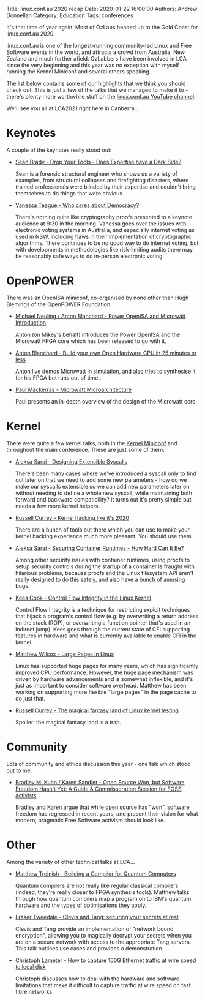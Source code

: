 Title: linux.conf.au 2020 recap
Date: 2020-01-22 16:00:00
Authors: Andrew Donnellan
Category: Education
Tags: conferences

It's that time of year again. Most of OzLabs headed up to the Gold Coast for linux.conf.au 2020.

linux.conf.au is one of the longest-running community-led Linux and Free Software events in the world, and attracts a crowd from Australia, New Zealand and much further afield. OzLabbers have been involved in LCA since the very beginning and this year was no exception with myself running the Kernel Miniconf and several others speaking.

The list below contains some of our highlights that we think you should check out. This is just a few of the talks that we managed to make it to - there's plenty more worthwhile stuff on the [linux.conf.au YouTube channel](https://www.youtube.com/user/linuxconfau2019/featured).

We'll see you all at LCA2021 right here in Canberra...

Keynotes
========

A couple of the keynotes really stood out:

* [Sean Brady - Drop Your Tools - Does Expertise have a Dark Side?](https://www.youtube.com/watch?v=Yv4tI6939q0)

  Sean is a forensic structural engineer who shows us a variety of examples, from structural collapses and firefighting disasters, where trained professionals were blinded by their expertise and couldn't bring themselves to do things that were obvious.

* [Vanessa Teague - Who cares about Democracy?](https://www.youtube.com/watch?v=xfpy5c3thQo)

  There's nothing quite like cryptography proofs presented to a keynote audience at 9:30 in the morning. Vanessa goes over the issues with electronic voting systems in Australia, and especially internet voting as used in NSW, including flaws in their implementation of cryptographic algorithms. There continues to be no good way to do internet voting, but with developments in methodologies like risk-limiting audits there may be reasonably safe ways to do in-person electronic voting.

OpenPOWER
=========

There was an OpenISA miniconf, co-organised by none other than Hugh Blemings of the OpenPOWER Foundation.

* [Michael Neuling / Anton Blanchard - Power OpenISA and Microwatt Introduction](https://www.youtube.com/watch?v=RU6RPYAqFzE)

  Anton (on Mikey's behalf) introduces the Power OpenISA and the Microwatt FPGA core which has been released to go with it.

* [Anton Blanchard - Build your own Open Hardware CPU in 25 minutes or less](https://www.youtube.com/watch?v=g3slH03MCmo)

  Anton live demos Microwatt in simulation, and also tries to synthesise it for his FPGA but runs out of time...

* [Paul Mackerras - Microwatt Microarchitecture](https://www.youtube.com/watch?v=JkDx_y0onSk)

  Paul presents an in-depth overview of the design of the Microwatt core.

Kernel
======

There were quite a few kernel talks, both in the [Kernel Miniconf](http://lca-kernel.ozlabs.org) and throughout the main conference. These are just some of them:

* [Aleksa Sarai - Designing Extensible Syscalls](https://www.youtube.com/watch?v=ggD-eb3yPVs)

  There's been many cases where we've introduced a syscall only to find out later on that we need to add some new parameters - how do we make our syscalls extensible so we can add new parameters later on without needing to define a whole new syscall, while maintaining both forward and backward compatibility? It turns out it's pretty simple but needs a few more kernel helpers.

* [Russell Currey - Kernel hacking like it's 2020](https://www.youtube.com/watch?v=heib48KG-YQ)

  There are a bunch of tools out there which you can use to make your kernel hacking experience much more pleasant. You should use them.

* [Aleksa Sarai - Securing Container Runtimes - How Hard Can It Be?](https://www.youtube.com/watch?v=tGseJW_uBB8)

  Among other security issues with container runtimes, using procfs to setup security controls during the startup of a container is fraught with hilarious problems, because procfs and the Linux filesystem API aren't really designed to do this safely, and also have a bunch of amusing bugs.

* [Kees Cook - Control Flow Integrity in the Linux Kernel](https://www.youtube.com/watch?v=0Bj6W7qrOOI)

  Control Flow Integrity is a technique for restricting exploit techniques that hijack a program's control flow (e.g. by overwriting a return address on the stack (ROP), or overwriting a function pointer that's used in an indirect jump). Kees goes through the current state of CFI supporting features in hardware and what is currently available to enable CFI in the kernel.

* [Matthew Wilcox - Large Pages in Linux](https://www.youtube.com/watch?v=p5u-vbwu3Fs)

  Linux has supported huge pages for many years, which has significantly improved CPU performance. However, the huge page mechanism was driven by hardware advancements and is somewhat inflexible, and it's just as important to consider software overhead. Matthew has been working on supporting more flexible "large pages" in the page cache to do just that.

* [Russell Currey - The magical fantasy land of Linux kernel testing](https://www.youtube.com/watch?v=9Fzd6MapG3Y)

  Spoiler: the magical fantasy land is a trap.

Community
=========

Lots of community and ethics discussion this year - one talk which stood out to me:

* [Bradley M. Kuhn / Karen Sandler - Open Source Won, but Software Freedom Hasn't Yet: A Guide & Commisseration Session for FOSS activists](https://www.youtube.com/watch?v=n55WClalwHo)

  Bradley and Karen argue that while open source has "won", software freedom has regressed in recent years, and present their vision for what modern, pragmatic Free Software activism should look like.

Other
=====

Among the variety of other technical talks at LCA...

* [Matthew Treinish - Building a Compiler for Quantum Computers](https://www.youtube.com/watch?v=L2P501Iy6J8)

  Quantum compilers are not really like regular classical compilers (indeed, they're really closer to FPGA synthesis tools). Matthew talks through how quantum compilers map a program on to IBM's quantum hardware and the types of optimisations they apply.

* [Fraser Tweedale - Clevis and Tang: securing your secrets at rest](https://www.youtube.com/watch?v=Dk6ZuydQt9I)

  Clevis and Tang provide an implementation of "network bound encryption", allowing you to magically decrypt your secrets when you are on a secure network with access to the appropriate Tang servers. This talk outlines use cases and provides a demonstration.

* [Christoph Lameter - How to capture 100G Ethernet traffic at wire speed to local disk](https://www.youtube.com/watch?v=uBBaVtHkiOI)

  Christoph discusses how to deal with the hardware and software limitations that make it difficult to capture traffic at wire speed on fast fibre networks.